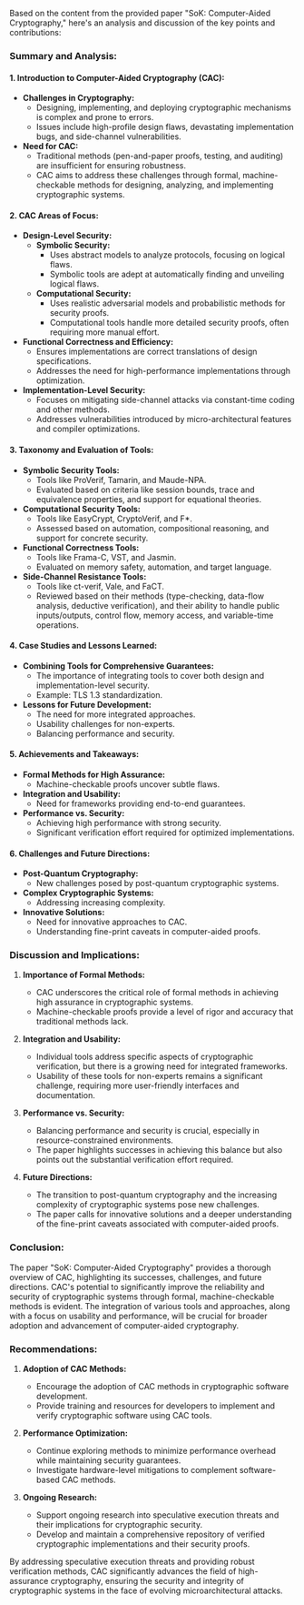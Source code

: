 Based on the content from the provided paper "SoK: Computer-Aided Cryptography," here's an analysis and discussion of the key points and contributions:

### Summary and Analysis:

#### 1. **Introduction to Computer-Aided Cryptography (CAC):**
   - **Challenges in Cryptography:**
     - Designing, implementing, and deploying cryptographic mechanisms is complex and prone to errors.
     - Issues include high-profile design flaws, devastating implementation bugs, and side-channel vulnerabilities.
   - **Need for CAC:**
     - Traditional methods (pen-and-paper proofs, testing, and auditing) are insufficient for ensuring robustness.
     - CAC aims to address these challenges through formal, machine-checkable methods for designing, analyzing, and implementing cryptographic systems.

#### 2. **CAC Areas of Focus:**
   - **Design-Level Security:**
     - **Symbolic Security:**
       - Uses abstract models to analyze protocols, focusing on logical flaws.
       - Symbolic tools are adept at automatically finding and unveiling logical flaws.
     - **Computational Security:**
       - Uses realistic adversarial models and probabilistic methods for security proofs.
       - Computational tools handle more detailed security proofs, often requiring more manual effort.
   - **Functional Correctness and Efficiency:**
     - Ensures implementations are correct translations of design specifications.
     - Addresses the need for high-performance implementations through optimization.
   - **Implementation-Level Security:**
     - Focuses on mitigating side-channel attacks via constant-time coding and other methods.
     - Addresses vulnerabilities introduced by micro-architectural features and compiler optimizations.

#### 3. **Taxonomy and Evaluation of Tools:**
   - **Symbolic Security Tools:**
     - Tools like ProVerif, Tamarin, and Maude-NPA.
     - Evaluated based on criteria like session bounds, trace and equivalence properties, and support for equational theories.
   - **Computational Security Tools:**
     - Tools like EasyCrypt, CryptoVerif, and F*.
     - Assessed based on automation, compositional reasoning, and support for concrete security.
   - **Functional Correctness Tools:**
     - Tools like Frama-C, VST, and Jasmin.
     - Evaluated on memory safety, automation, and target language.
   - **Side-Channel Resistance Tools:**
     - Tools like ct-verif, Vale, and FaCT.
     - Reviewed based on their methods (type-checking, data-flow analysis, deductive verification), and their ability to handle public inputs/outputs, control flow, memory access, and variable-time operations.

#### 4. **Case Studies and Lessons Learned:**
   - **Combining Tools for Comprehensive Guarantees:**
     - The importance of integrating tools to cover both design and implementation-level security.
     - Example: TLS 1.3 standardization.
   - **Lessons for Future Development:**
     - The need for more integrated approaches.
     - Usability challenges for non-experts.
     - Balancing performance and security.

#### 5. **Achievements and Takeaways:**
   - **Formal Methods for High Assurance:**
     - Machine-checkable proofs uncover subtle flaws.
   - **Integration and Usability:**
     - Need for frameworks providing end-to-end guarantees.
   - **Performance vs. Security:**
     - Achieving high performance with strong security.
     - Significant verification effort required for optimized implementations.

#### 6. **Challenges and Future Directions:**
   - **Post-Quantum Cryptography:**
     - New challenges posed by post-quantum cryptographic systems.
   - **Complex Cryptographic Systems:**
     - Addressing increasing complexity.
   - **Innovative Solutions:**
     - Need for innovative approaches to CAC.
     - Understanding fine-print caveats in computer-aided proofs.

### Discussion and Implications:

1. **Importance of Formal Methods:**
   - CAC underscores the critical role of formal methods in achieving high assurance in cryptographic systems.
   - Machine-checkable proofs provide a level of rigor and accuracy that traditional methods lack.

2. **Integration and Usability:**
   - Individual tools address specific aspects of cryptographic verification, but there is a growing need for integrated frameworks.
   - Usability of these tools for non-experts remains a significant challenge, requiring more user-friendly interfaces and documentation.

3. **Performance vs. Security:**
   - Balancing performance and security is crucial, especially in resource-constrained environments.
   - The paper highlights successes in achieving this balance but also points out the substantial verification effort required.

4. **Future Directions:**
   - The transition to post-quantum cryptography and the increasing complexity of cryptographic systems pose new challenges.
   - The paper calls for innovative solutions and a deeper understanding of the fine-print caveats associated with computer-aided proofs.

### Conclusion:

The paper "SoK: Computer-Aided Cryptography" provides a thorough overview of CAC, highlighting its successes, challenges, and future directions. CAC's potential to significantly improve the reliability and security of cryptographic systems through formal, machine-checkable methods is evident. The integration of various tools and approaches, along with a focus on usability and performance, will be crucial for broader adoption and advancement of computer-aided cryptography.

### Recommendations:

1. **Adoption of CAC Methods:**
   - Encourage the adoption of CAC methods in cryptographic software development.
   - Provide training and resources for developers to implement and verify cryptographic software using CAC tools.

2. **Performance Optimization:**
   - Continue exploring methods to minimize performance overhead while maintaining security guarantees.
   - Investigate hardware-level mitigations to complement software-based CAC methods.

3. **Ongoing Research:**
   - Support ongoing research into speculative execution threats and their implications for cryptographic security.
   - Develop and maintain a comprehensive repository of verified cryptographic implementations and their security proofs.

By addressing speculative execution threats and providing robust verification methods, CAC significantly advances the field of high-assurance cryptography, ensuring the security and integrity of cryptographic systems in the face of evolving microarchitectural attacks.